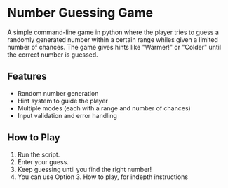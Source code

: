 # Number Guessing Game
A simple command-line game in python where the player tries to guess a randomly generated number within a certain range
whiles given a limited number of chances.
The game gives hints like "Warmer!" or "Colder" until the correct number is guessed.

## Features
* Random number generation
* Hint system to guide the player
* Multiple modes (each with a range and number of chances)
* Input validation and error handling

## How to Play
1. Run the script.
2. Enter your guess.
3. Keep guessing until you find the right number!
4. You can use Option 3. How to play, for indepth instructions
